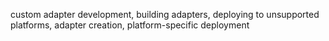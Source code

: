 custom adapter development, building adapters, deploying to unsupported platforms, adapter creation, platform-specific deployment